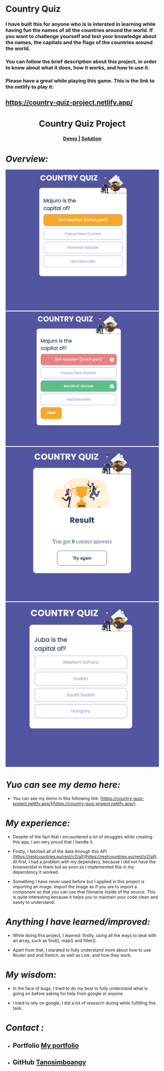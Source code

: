 # Country Quiz

### I have built this for anyone who is is intersted in learning while having fun the names of all the countries around the world. If you want to challenge yourself and test your knowledge about the names, the capitals and the flags of the countries around the world.

### You can follow the brief description about this project, in order to know about what it does, how it works, and how to use it.

### Please have a great while playing this game. This is the link to the netlify to play it:  
## **https://country-quiz-project.netlify.app/**

<h1 align="center">Country Quiz Project</h1>

<div align="center">
  <h3>
    <a href="https://{https://country-quiz-project.netlify.app/}">
      Demo
    </a>
    <span> | </span>
    <a href="https://{https://github.com/Tanosimboangy/country-quiz}">
      Solution
    </a>
  </h3>
</div>

# *Overview:*

![screenshot](./Screenshot/img1.png)
![screenshot](./Screenshot/img2.png)
![screenshot](./Screenshot/img3.png)
![screenshot](./Screenshot/img4.png)

# *Yuo can see my demo here:*
- You can see my demo in this following link: [https://country-quiz-project.netlify.app/](https://country-quiz-project.netlify.app/).

# *My experience:*

 - Despite of the fact that I encountered a lot of struggles while creating this app, I am very proud that I handle it.

 - Firstly, I fetched all of the data through this API [https://restcountries.eu/rest/v2/all](https://restcountries.eu/rest/v2/all). At first, I had a problem with my dependecy, because I did not have the browserslist in there but as soon as I implemented this in my dependency it worked.

- Something I have never used before but I applied in this project is importing an image. Import the image as if you are to import a component so that you can use that filename inside of the source. This is quite interesting because it helps you to maintain your code clean and easily to understand.

# *Anything I have learned/improved:*

- While doing this project, I leanred: firstly, using all the ways to deal with an array, such as find(), map() and filter().

- Apart from that, I starated to fully understand more about how to use Router and and Switch, as well as Link, and how they work.

# *My wisdom:*

- In the face of bugs, I tried to do my best to fully understand what is going on before asking for help from google or anyone.

- I tried to rely on google, I did a lot of research during while fulfilling this task.


# *Contact :*

- ## Portfolio [My portfolio](https://cocky-hermann-e30656.netlify.app/)
- ## GitHub [Tanosimboangy](https://github.com/Tanosimboangy)